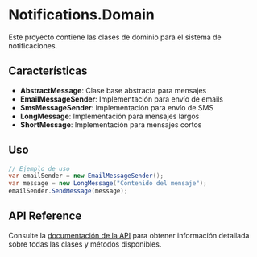 # Notifications.Domain

Este proyecto contiene las clases de dominio para el sistema de notificaciones.

## Características

- **AbstractMessage**: Clase base abstracta para mensajes
- **EmailMessageSender**: Implementación para envío de emails
- **SmsMessageSender**: Implementación para envío de SMS
- **LongMessage**: Implementación para mensajes largos
- **ShortMessage**: Implementación para mensajes cortos

## Uso

```csharp
// Ejemplo de uso
var emailSender = new EmailMessageSender();
var message = new LongMessage("Contenido del mensaje");
emailSender.SendMessage(message);
```

## API Reference

Consulte la [documentación de la API](api/) para obtener información detallada sobre todas las clases y métodos disponibles.
